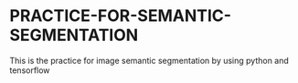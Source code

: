 # PRACTICE-FOR-SEMANTIC-SEGMENTATION
This is the practice for image semantic segmentation by using python and tensorflow
